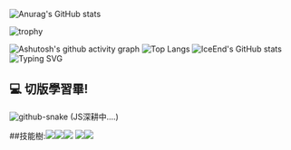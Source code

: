 ![Anurag's GitHub stats](https://github-readme-stats.vercel.app/api?username=EricChung1024)

![trophy](https://github-profile-trophy.vercel.app/?username=EricChung1024)

![Ashutosh's github activity graph](https://github-readme-activity-graph.vercel.app/graph?username=EricChung1024)
![Top Langs](https://github-readme-stats.vercel.app/api/top-langs/?username=EricChung1024)
![IceEnd's GitHub stats](https://github-immortality.vercel.app/api?username=EricChung1024)
![Typing SVG](https://readme-typing-svg.demolab.com/?lines=意志會帶你突破重圍!!!!!)



## 💻 切版學習畢!
<picture>
  <source media="(prefers-color-scheme: light)" srcset="https://github.com/EricChung1024/growth/blob/main/.github/github-snake.svg" />
  <source media="(prefers-color-scheme: dark)" srcset="https://github.com/EricChung1024/growth/blob/main/.github/github-snake.svg" />
  <img alt="github-snake" src="https://github.com/EricChung1024/growth/blob/main/.github/github-snake.svg" />
</picture>
(JS深耕中....)

##技能樹:<img src="https://img.shields.io/badge/-HTML5-E34F26?style=flat-square&logo=html5&logoColor=white" /><img src="https://img.shields.io/badge/-CSS3-1572B6?style=flat-square&logo=css3" /><img src="https://img.shields.io/badge/-JavaScript-oringe?style=flat-square&logo=javascript" /> <img src="https://img.shields.io/badge/-Python-oringe?style=flat-square&logo=python" /><img src="https://img.shields.io/badge/-Vue-yellow?style=flat-square&logo=Vue" />

